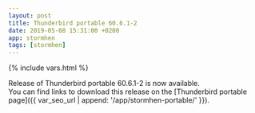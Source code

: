```yaml
---
layout: post
title: Thunderbird portable 60.6.1-2
date: 2019-05-08 15:31:00 +0200
app: stormhen
tags: [stormhen]
---
```

{% include vars.html %}

Release of Thunderbird portable 60.6.1-2 is now available.<br />
You can find links to download this release on the [Thunderbird portable page]({{ var_seo_url | append: '/app/stormhen-portable/' }}).